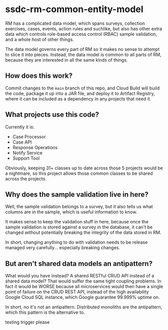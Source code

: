 # ssdc-rm-common-entity-model

RM has a complicated data model, which spans surveys, collection exercises, cases, events, action rules and suchlike, but also has other extra data which controls role-based access control (RBAC) sample validation, and a whole host of other things.

The data model governs every part of RM so it makes no sense to attempt to slice it into pieces. Instead, the data model is common to all parts of RM, because they are interested in all the same kinds of things.

## How does this work?

Commit changes to the `main` branch of this repo, and Cloud Build will build the code, package it up into a JAR file, and deploy it to Artifact Registry, where it can be included as a dependency in any projects that need it.

## What projects use this code?

Currently it is:
* Case Processor
* Case API
* Response Operations
* Notify Service
* Support Tool

Obviously, keeping 31+ classes up to date across those 5 projects would be a nightmare, so this project allows those common classes to be shared across the projects.

## Why does the sample validation live in here?

Well, the sample validation belongs to a survey, but it also tells us what columns are in the sample, which is useful information to know.

It makes sense to keep the validation stuff in here, because once the sample validation is stored against a survey in the database, it can't be changed without potentially breaking the integrity of the data stored in RM.

In short, changing anything to do with validation needs to be release managed very carefully... especially breaking changes.

## But aren't shared data models an antipattern?
What would you have instead? A shared RESTful CRUD API instead of a shared data model? That would suffer the same tight coupling problems. In fact it would be WORSE because all microservices would then have a single point of failure on the CRUD REST API, instead of the high availability Google Cloud SQL instance, which Google guarantee 99.999% uptime on.

In short, no it's not an antipattern. Distributed monoliths are the antipattern, which this pattern is the alternative to.

testing
trigger please